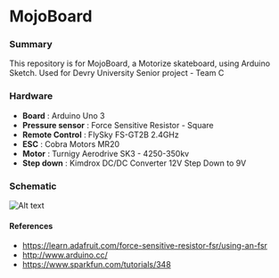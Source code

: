 
# MojoBoard

### Summary
This repository is for MojoBoard, a Motorize skateboard, using Arduino Sketch.
Used for Devry University Senior project - Team C

### Hardware
* **Board** : Arduino Uno 3
* **Pressure sensor** : Force Sensitive Resistor - Square
* **Remote Control** : FlySky FS-GT2B 2.4GHz
* **ESC** : Cobra Motors MR20
* **Motor** : Turnigy Aerodrive SK3 - 4250-350kv
* **Step down** : Kimdrox DC/DC Converter 12V Step Down to 9V

### Schematic 

![Alt text](http://imgur.com/7BZnkSD)

#### References

* https://learn.adafruit.com/force-sensitive-resistor-fsr/using-an-fsr
* http://www.arduino.cc/
* https://www.sparkfun.com/tutorials/348


